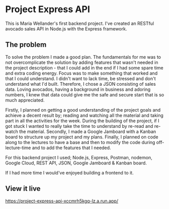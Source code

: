 # Project Express API

This is Maria Wellander's first backend project.
I've created an RESTful avocado sales API in Node.js with the Express framework.

## The problem

To solve the problem I made a good plan. The fundamentals for me was to not overcomplicate the solution by adding features that wasn't needed in the project description - that I could add in the end if I had some spare time and extra coding energy. Focus was to make something that worked and that I could understand. I didn't want to lack time, be stressed and don't understand what I'd built. Therefore, I chose a JSON consisting of sales data. Loving avocados, having a background in business and adoring numbers, I knew that data could give me the safe and secure start that is so much appreciated.

Firstly, I planned on getting a good understanding of the project goals and achieve a decent result by; reading and watching all the material and taking part in all the activities for the week. During the building of the project, if I got stuck I wanted to really take the time to understand by re-read and re-watch the material. Secondly, I made a Google Jamboard with a Kanban board to structure up my project and my plans. Finally, I planned on code along to the lectures to have a base and then to modify the code during off-lecture-time and to add the features that I needed.

For this backend project I used; Node.js, Express, Postman, nodemon, Google Cloud, REST API, JSON, Google Jamboard & Kanban board.

If I had more time I would've enjoyed building a frontend to it.

## View it live

https://project-express-api-xccmrh5kgq-lz.a.run.app/